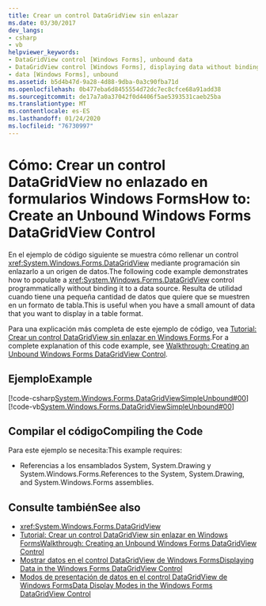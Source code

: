 ```yaml
---
title: Crear un control DataGridView sin enlazar
ms.date: 03/30/2017
dev_langs:
- csharp
- vb
helpviewer_keywords:
- DataGridView control [Windows Forms], unbound data
- DataGridView control [Windows Forms], displaying data without binding to a data source
- data [Windows Forms], unbound
ms.assetid: b5d4b47d-9a28-4d88-9dba-0a3c90fba71d
ms.openlocfilehash: 0b477eba6d8455554d72dc7ec8cfce68a91add38
ms.sourcegitcommit: de17a7a0a37042f0d4406f5ae5393531caeb25ba
ms.translationtype: MT
ms.contentlocale: es-ES
ms.lasthandoff: 01/24/2020
ms.locfileid: "76730997"
---
```

# <a name="how-to-create-an-unbound-windows-forms-datagridview-control"></a><span data-ttu-id="29bf4-102">Cómo: Crear un control DataGridView no enlazado en formularios Windows Forms</span><span class="sxs-lookup"><span data-stu-id="29bf4-102">How to: Create an Unbound Windows Forms DataGridView Control</span></span>
<span data-ttu-id="29bf4-103">En el ejemplo de código siguiente se muestra cómo rellenar un control <xref:System.Windows.Forms.DataGridView> mediante programación sin enlazarlo a un origen de datos.</span><span class="sxs-lookup"><span data-stu-id="29bf4-103">The following code example demonstrates how to populate a <xref:System.Windows.Forms.DataGridView> control programmatically without binding it to a data source.</span></span> <span data-ttu-id="29bf4-104">Resulta de utilidad cuando tiene una pequeña cantidad de datos que quiere que se muestren en un formato de tabla.</span><span class="sxs-lookup"><span data-stu-id="29bf4-104">This is useful when you have a small amount of data that you want to display in a table format.</span></span>  
  
 <span data-ttu-id="29bf4-105">Para una explicación más completa de este ejemplo de código, vea [Tutorial: Crear un control DataGridView sin enlazar en Windows Forms](walkthrough-creating-an-unbound-windows-forms-datagridview-control.md).</span><span class="sxs-lookup"><span data-stu-id="29bf4-105">For a complete explanation of this code example, see [Walkthrough: Creating an Unbound Windows Forms DataGridView Control](walkthrough-creating-an-unbound-windows-forms-datagridview-control.md).</span></span>  
  
## <a name="example"></a><span data-ttu-id="29bf4-106">Ejemplo</span><span class="sxs-lookup"><span data-stu-id="29bf4-106">Example</span></span>  
 [!code-csharp[System.Windows.Forms.DataGridViewSimpleUnbound#00](~/samples/snippets/csharp/VS_Snippets_Winforms/System.Windows.Forms.DataGridViewSimpleUnbound/CS/simpleunbound.cs#00)]
 [!code-vb[System.Windows.Forms.DataGridViewSimpleUnbound#00](~/samples/snippets/visualbasic/VS_Snippets_Winforms/System.Windows.Forms.DataGridViewSimpleUnbound/VB/simpleunbound.vb#00)]  
  
## <a name="compiling-the-code"></a><span data-ttu-id="29bf4-107">Compilar el código</span><span class="sxs-lookup"><span data-stu-id="29bf4-107">Compiling the Code</span></span>  
 <span data-ttu-id="29bf4-108">Para este ejemplo se necesita:</span><span class="sxs-lookup"><span data-stu-id="29bf4-108">This example requires:</span></span>  
  
- <span data-ttu-id="29bf4-109">Referencias a los ensamblados System, System.Drawing y System.Windows.Forms.</span><span class="sxs-lookup"><span data-stu-id="29bf4-109">References to the System, System.Drawing, and System.Windows.Forms assemblies.</span></span>  
  
## <a name="see-also"></a><span data-ttu-id="29bf4-110">Consulte también</span><span class="sxs-lookup"><span data-stu-id="29bf4-110">See also</span></span>

- <xref:System.Windows.Forms.DataGridView>
- [<span data-ttu-id="29bf4-111">Tutorial: Crear un control DataGridView sin enlazar en Windows Forms</span><span class="sxs-lookup"><span data-stu-id="29bf4-111">Walkthrough: Creating an Unbound Windows Forms DataGridView Control</span></span>](walkthrough-creating-an-unbound-windows-forms-datagridview-control.md)
- [<span data-ttu-id="29bf4-112">Mostrar datos en el control DataGridView de Windows Forms</span><span class="sxs-lookup"><span data-stu-id="29bf4-112">Displaying Data in the Windows Forms DataGridView Control</span></span>](displaying-data-in-the-windows-forms-datagridview-control.md)
- [<span data-ttu-id="29bf4-113">Modos de presentación de datos en el control DataGridView de Windows Forms</span><span class="sxs-lookup"><span data-stu-id="29bf4-113">Data Display Modes in the Windows Forms DataGridView Control</span></span>](data-display-modes-in-the-windows-forms-datagridview-control.md)
